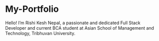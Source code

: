 # My-Portfolio
Hello! I’m Rishi Kesh Nepal, a passionate and dedicated Full Stack Developer and current BCA student at Asian School of Management and Technology, Tribhuvan University.
